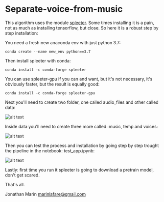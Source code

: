 # Separate-voice-from-music

This algorithm uses the module [spleeter](https://github.com/deezer/spleeter).
Some times installing it is a pain, not as much as installing tensorflow, but close.
So here it is a robust step by step installation:

You need a fresh new anaconda env with just python 3.7:

``` conda create --name new_env python==3.7 ```

Then install spleeter with conda:

``` conda install -c conda-forge spleeter ```

You can use spleeter-gpu if you can and want, but it's not necessary, it's obviously faster, but the result is equally good:

``` conda install -c conda-forge spleeter-gpu ```

Next you'll need to create two folder, one called audio_files and other called data:

![alt text](image-2.png)

Inside data you'll need to create three more called: music, temp and voices:

![alt text](image-3.png)

Then you can test the process and installation by going step by step trought the pipeline in the notebook: test_app.ipynb:

![alt text](image-1.png)

Lastly: first time you run it spleeter is going to download a pretrain model, don't get scared.

That's all.

Jonathan Marín
marinlafare@gmail.com